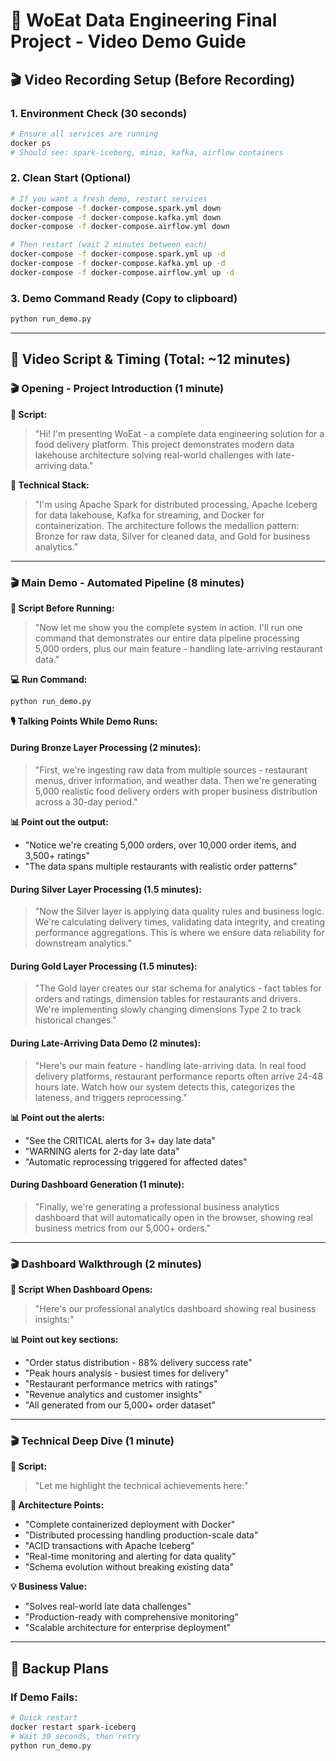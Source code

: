 # 🎯 WoEat Data Engineering Final Project - Video Demo Guide

## 🎬 **Video Recording Setup (Before Recording)**

### 1. **Environment Check** (30 seconds)
```bash
# Ensure all services are running
docker ps
# Should see: spark-iceberg, minio, kafka, airflow containers
```

### 2. **Clean Start** (Optional)
```bash
# If you want a fresh demo, restart services
docker-compose -f docker-compose.spark.yml down
docker-compose -f docker-compose.kafka.yml down  
docker-compose -f docker-compose.airflow.yml down

# Then restart (wait 2 minutes between each)
docker-compose -f docker-compose.spark.yml up -d
docker-compose -f docker-compose.kafka.yml up -d  
docker-compose -f docker-compose.airflow.yml up -d
```

### 3. **Demo Command Ready** (Copy to clipboard)
```bash
python run_demo.py
```

---

## 🎥 **Video Script & Timing (Total: ~12 minutes)**

### **🎬 Opening - Project Introduction** (1 minute)
**📝 Script:**
> "Hi! I'm presenting WoEat - a complete data engineering solution for a food delivery platform. This project demonstrates modern data lakehouse architecture solving real-world challenges with late-arriving data."

**🔧 Technical Stack:**
> "I'm using Apache Spark for distributed processing, Apache Iceberg for data lakehouse, Kafka for streaming, and Docker for containerization. The architecture follows the medallion pattern: Bronze for raw data, Silver for cleaned data, and Gold for business analytics."

---

### **🎬 Main Demo - Automated Pipeline** (8 minutes)
**📝 Script Before Running:**
> "Now let me show you the complete system in action. I'll run one command that demonstrates our entire data pipeline processing 5,000 orders, plus our main feature - handling late-arriving restaurant data."

**💻 Run Command:**
```bash
python run_demo.py
```

**🎙️ Talking Points While Demo Runs:**

#### **During Bronze Layer Processing** (2 minutes):
> "First, we're ingesting raw data from multiple sources - restaurant menus, driver information, and weather data. Then we're generating 5,000 realistic food delivery orders with proper business distribution across a 30-day period."

**📊 Point out the output:**
- "Notice we're creating 5,000 orders, over 10,000 order items, and 3,500+ ratings"
- "The data spans multiple restaurants with realistic order patterns"

#### **During Silver Layer Processing** (1.5 minutes):
> "Now the Silver layer is applying data quality rules and business logic. We're calculating delivery times, validating data integrity, and creating performance aggregations. This is where we ensure data reliability for downstream analytics."

#### **During Gold Layer Processing** (1.5 minutes):
> "The Gold layer creates our star schema for analytics - fact tables for orders and ratings, dimension tables for restaurants and drivers. We're implementing slowly changing dimensions Type 2 to track historical changes."

#### **During Late-Arriving Data Demo** (2 minutes):
> "Here's our main feature - handling late-arriving data. In real food delivery platforms, restaurant performance reports often arrive 24-48 hours late. Watch how our system detects this, categorizes the lateness, and triggers reprocessing."

**📊 Point out the alerts:**
- "See the CRITICAL alerts for 3+ day late data"
- "WARNING alerts for 2-day late data"
- "Automatic reprocessing triggered for affected dates"

#### **During Dashboard Generation** (1 minute):
> "Finally, we're generating a professional business analytics dashboard that will automatically open in the browser, showing real business metrics from our 5,000+ orders."

---

### **🎬 Dashboard Walkthrough** (2 minutes)
**📝 Script When Dashboard Opens:**
> "Here's our professional analytics dashboard showing real business insights:"

**📊 Point out key sections:**
- "Order status distribution - 88% delivery success rate"
- "Peak hours analysis - busiest times for delivery"
- "Restaurant performance metrics with ratings"
- "Revenue analytics and customer insights"
- "All generated from our 5,000+ order dataset"

---

### **🎬 Technical Deep Dive** (1 minute)
**📝 Script:**
> "Let me highlight the technical achievements here:"

**🔧 Architecture Points:**
- "Complete containerized deployment with Docker"
- "Distributed processing handling production-scale data"
- "ACID transactions with Apache Iceberg"
- "Real-time monitoring and alerting for data quality"
- "Schema evolution without breaking existing data"

**💡 Business Value:**
- "Solves real-world late data challenges"
- "Production-ready with comprehensive monitoring"
- "Scalable architecture for enterprise deployment"

---

## 🚨 **Backup Plans**

### **If Demo Fails:**
```bash
# Quick restart
docker restart spark-iceberg
# Wait 30 seconds, then retry
python run_demo.py
```
